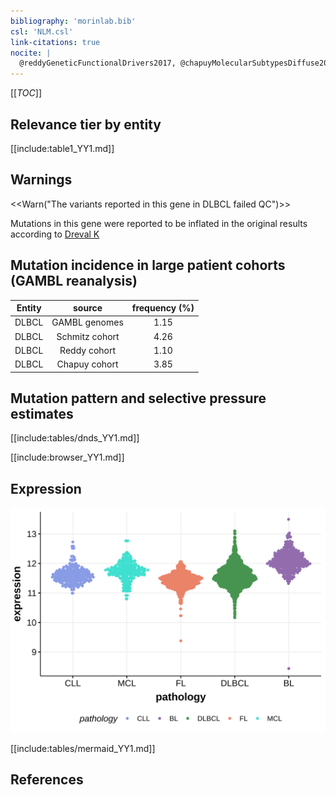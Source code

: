 ```yaml
---
bibliography: 'morinlab.bib'
csl: 'NLM.csl'
link-citations: true
nocite: |
  @reddyGeneticFunctionalDrivers2017, @chapuyMolecularSubtypesDiffuse2018, 
---
```

[[_TOC_]]


## Relevance tier by entity

[[include:table1_YY1.md]]

## Warnings

<<Warn("The variants reported in this gene in DLBCL failed QC")>>

Mutations in this gene were reported to be inflated in the original results according to [Dreval K](https://www.biorxiv.org/content/10.1101/2023.11.21.567983v1)


## Mutation incidence in large patient cohorts (GAMBL reanalysis)

|Entity|source        |frequency (%)|
|:------:|:--------------:|:-------------:|
|DLBCL |GAMBL genomes |1.15         |
|DLBCL |Schmitz cohort|4.26         |
|DLBCL |Reddy cohort  |1.10         |
|DLBCL |Chapuy cohort |3.85         |

## Mutation pattern and selective pressure estimates

[[include:tables/dnds_YY1.md]]





[[include:browser_YY1.md]]

## Expression
![](images/gene_expression/YY1_by_pathology.svg)
<!-- ORIGIN: reddyGeneticFunctionalDrivers2017 -->
<!-- DLBCL: reddyGeneticFunctionalDrivers2017 -->

[[include:tables/mermaid_YY1.md]]

## References
